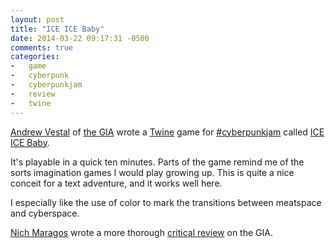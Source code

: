 ```yaml
---
layout: post
title: "ICE ICE Baby"
date: 2014-03-22 09:17:31 -0500
comments: true
categories:
-   game
-   cyberpunk
-   cyberpunkjam
-   review
-   twine
---
```


[Andrew Vestal](http://www.thegia.com/author/avestal/) of [the GIA](http://www.thegia.com/) wrote a [Twine](http://twinery.org/) game for [#cyberpunkjam](http://itch.io/jam/cyberpunk-jam) called [ICE ICE Baby](http://www.thegia.com/avestal/iceicebaby.html).

It's playable in a quick ten minutes.  Parts of the game remind me of the sorts imagination games I would play growing up. This is quite a nice conceit for a text adventure, and it works well here.

I especially like the use of color to mark the transitions between meatspace and cyberspace.

[Nich Maragos](http://www.thegia.com/author/nmaragos/) wrote a more thorough [critical review](http://www.thegia.com/2014/03/05/appetite-for-destruction-ice-ice-baby/) on the GIA.
